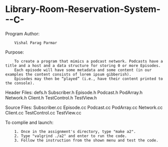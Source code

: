 # Library-Room-Reservation-System---C-

Program Author:

        Vishal Parag Parmar 

Purpose:

        To create a program that mimics a podcast network. Podcasts have a title and a host and a data structure for storing 0 or more Episodes. 
        Each episode will have some metadata and some content (in our examples the content consists of lorem ipsum gibberish). 
        Episodes may then be “played” (i.e., have their content printed to the console).

        

Header Files:
        defs.h
        Subscriber.h
        Episode.h
        Podcast.h
        PodArray.h
        Network.h
        Client.h
        TestControl.h
        TestView.h


Source Files:
        Subscriber.cc
        Episode.cc
        Podcast.cc
        PodArray.cc
        Network.cc
        Client.cc
        TestControl.cc
        TestView.cc

To complie and launch:

        1. Once in the assignment's directory, type "make a2".
        2. Type "valgrind ./a2" and enter to run the code.
        3. Follow the instruction from the shown menu and test the code.
